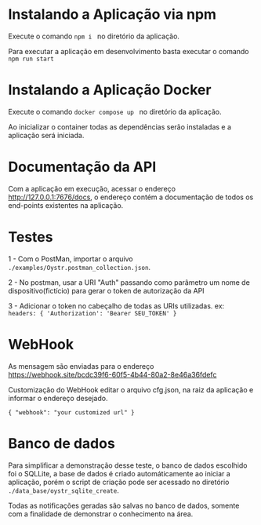 # Instalando a Aplicação via npm

Execute o comando `npm i ` no diretório da aplicação.

Para executar a aplicação em desenvolvimento basta executar o comando `npm run start `

# Instalando a Aplicação Docker

Execute o comando `docker compose up ` no diretório da aplicação.

Ao inicializar o container todas as dependências serão instaladas e a aplicação será iniciada.

# Documentação da API

Com a aplicação em execução, acessar o endereço http://127.0.0.1:7676/docs, o endereço contém a documentação de todos os end-points existentes na aplicação.

# Testes

1 - Com o PostMan, importar o arquivo `./examples/Oystr.postman_collection.json`.

2 - No postman, usar a URI "Auth" passando como parâmetro um nome de dispositivo(fictício) para gerar o token de autorização da API

3 - Adicionar o token no cabeçalho de todas as URIs utilizadas.
ex: ` headers: { 'Authorization': 'Bearer SEU_TOKEN' }`

# WebHook

As mensagem são enviadas para o endereço https://webhook.site/bcdc39f6-60f5-4b44-80a2-8e46a36fdefc

Customização do WebHook editar o arquivo cfg.json, na raiz da aplicação e informar o endereço desejado.

`{ "webhook": "your customized url" } `

# Banco de dados

Para simplificar a demonstração desse teste, o banco de dados escolhido foi o SQLLite, a base de dados é criado automáticamente ao iniciar a aplicação, porém o script de criação pode ser acessado no diretório `./data_base/oystr_sqlite_create`.

Todas as notificações geradas são salvas no banco de dados, somente com a finalidade de demonstrar o conhecimento na área.
